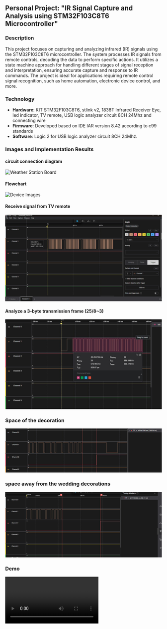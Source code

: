 ## Personal Project: "IR Signal Capture and Analysis using STM32F103C8T6 Microcontroller"

### Description
This project focuses on capturing and analyzing infrared (IR) signals using the STM32F103C8T6 microcontroller. The system processes IR signals from remote controls, decoding the data to perform specific actions. It utilizes a state machine approach for handling different stages of signal reception and interpretation, ensuring accurate capture and response to IR commands. The project is ideal for applications requiring remote control signal recognition, such as home automation, electronic device control, and more.

### Technology
- **Hardware**: KIT STM32F103C8T6, stlink v2, 1838T Infrared Receiver Eye, led indicator, TV remote, USB logic analyzer circuit 8CH 24Mhz and connecting wire
- **Firmware**: Developed based on IDE IAR version 8.42 according to c99 standards
- **Software**: Logic 2 for USB logic analyzer circuit 8CH 24Mhz.

### Images and Implementation Results
#### circuit connection diagram
![Weather Station Board]()

#### Flowchart 
![Device Images]()

#### Receive signal from TV remote
![IR signal](https://github.com/hcmusthinhcode2k2/STM32_IR_TRACKING_PROJECT/blob/main/images/IR%20signal.jpg)
#### Analyze a 3-byte transmission frame (25/8~3)
![IR signal frame](https://github.com/hcmusthinhcode2k2/STM32_IR_TRACKING_PROJECT/blob/main/images/1fame3byte.jpg)
###  Space of the decoration
![IR Space](https://github.com/hcmusthinhcode2k2/STM32_IR_TRACKING_PROJECT/blob/main/images/khoangcachcuatrangthainghi.jpg)
###  space away from the wedding decorations
![IR Space](https://github.com/hcmusthinhcode2k2/STM32_IR_TRACKING_PROJECT/blob/main/images/khoangcachvoitrangthainghicuoicung.jpg)


### Demo 
![IR Demo](https://github.com/hcmusthinhcode2k2/STM32_IR_TRACKING_PROJECT/blob/main/images/demo.mp4)